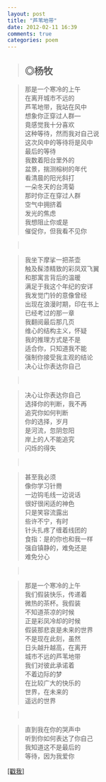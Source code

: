 ```yaml
---
layout: post
title: "芦苇地带"
date: 2012-02-11 16:39
comments: true
categories: poem
---
```


>##                ◎杨牧

>那是一个寒冷的上午 <br/>
在离开城市不远的<br/>
芦苇地带，我站在风中<br/>
想象你正穿过人群— <br/>
竟感觉我十分喜欢 <br/>
这种等待，然而我对自己说 <br/>
这次风中的等待将是风中<br/>
最后的等待  <br/>
我数着阳台里外的 <br/>
盆景，揣测榕树的年代 <br/>
看清晨的阳光斜打 <br/>
一朵冬天的台湾菊  <br/>
那时你正在穿过人群 <br/>
空气中拥挤着  <br/>
发光的焦虑   <br/>
我想阻止你或是  <br/>
催促你，但我看不见你  <br/>

><br/>

><!-- more -->

>我坐下摩挲一把茶壶   <br/>
触及髹漆精致的彩凤双飞翼 <br/>
和那寓言背后的温暖  <br/>
满足于我这个年纪的安详 <br/>
我发觉门铃的意像曾经  <br/>
出现在浪漫时期，印在书上  <br/>
已经考过的那一章  <br/>
我翻阅最后那几页  <br/>
维心的结构主义，怀疑 <br/>
我的推理方式是不是 <br/>
适合你，只知道我不能    <br/>
强制你接受我主观的结论 <br/>
决心让你表达你自己   <br/>

><br/>

>决心让你表达你自己  <br/>
选择你的判断，我不再 <br/>
追究你如何判断  <br/>
你的选择，岁月  <br/>
是河流，忽阴忽阳  <br/>
岸上的人不能追究  <br/>
闪烁的得失   <br/>

><br/>

>甚至我必须   <br/>
像你学习针黹  <br/>
一边钩毛线一边说话  <br/>
很好很闲适的神色  <br/>
只是笑容流露出  <br/>
些许不宁，有时  <br/>
针头扎疼了缠着线团的 <br/>
食指：是的你也和我一样 <br/>
强自镇静的，难免还是  <br/>
难免分心   <br/>

><br/>

>那是一个寒冷的上午 <br/>
我们假装快乐，传递着  <br/>
微热的茶杯。我假装 <br/>
不知道茶凉的时候 <br/>
正是彩凤冷却的时候  <br/>
假装那悲哀是未来的世界  <br/>
不是现在此刻，虽然   <br/>
日头越升越高，在离开 <br/>
城市不远的芦苇地带 <br/>
我们对彼此承诺着  <br/>
不着边际的梦   <br/>
在比较广大的快乐的 <br/>
世界，在未来的  <br/>
遥远的世界   <br/>

><br/>

>直到我在你的哭声中 <br/>
听到你如何表达了你自己 <br/>
我知道这不是最后的 <br/>
等待，因为我爱你  <br/>


[[戳我] ](http://www.tudou.com/programs/view/O2RXWFu7yCc/?phd=3)